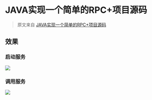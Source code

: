 # JAVA实现一个简单的RPC+项目源码

> 原文来自 [JAVA实现一个简单的RPC+项目源码](https://blog.52itstyle.com/archives/84/)

## 效果

### 启动服务

![](https://ws2.sinaimg.cn/large/006tNc79ly1fzm7but9rpj30l10f6dh4.jpg)

### 调用服务

![](https://ws3.sinaimg.cn/large/006tNc79ly1fzm7cvfiecj30kq0iwwgi.jpg)


